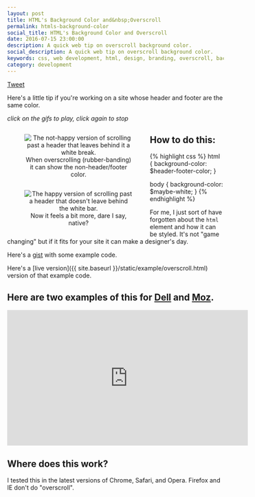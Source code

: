 ```yaml
---
layout: post
title: HTML's Background Color and&nbsp;Overscroll
permalink: htmls-background-color
social_title: HTML's Background Color and Overscroll
date: 2016-07-15 23:00:00
description: A quick web tip on overscroll background color.
social_description: A quick web tip on overscroll background color.
keywords: css, web development, html, design, branding, overscroll, background color
category: development
---
```


<a href="https://twitter.com/share" class="twitter-share-button" data-text="A quick tip on overscroll color" data-url="http://peter.coffee/htmls-background-color" data-show-count="false">Tweet</a><script async src="//platform.twitter.com/widgets.js" charset="utf-8"></script>

<style>
  button:focus {
    outline: none;
  }
  .post-content img {
    margin-top: 0;
  }

  .gif-figure {
    text-align: center;
  }

  @media (min-width: 600px) {
    .gif-figure {
      width: 50%;
      float: left;
    }
  }
</style>

Here's a little tip if you're working on a site whose header and footer are the same color.

*click on the gifs to play, click again to stop*

<div class="utl-clearfix">
  <figure class="gif-figure">
    <img data-gifffer="{{ site.baseurl }}/img/scroll-past-sad.gif" alt="The not-happy version of scrolling past a header that leaves behind it a white break." />
    <figcaption>When overscrolling (rubber-banding) it can show the non-header/footer color.</figcaption>
  </figure>

  <figure class="gif-figure">
    <img data-gifffer="{{ site.baseurl }}/img/scroll-past-glad.gif" alt="The happy version of scrolling past a header that doesn't leave behind the white bar." />
    <figcaption>Now it feels a bit more, dare I say, native?</figcaption>
  </figure>
</div>


## How to do this:

{% highlight css %}
html {
  background-color: $header-footer-color;
}

body {
  background-color: $maybe-white;
}
{% endhighlight %}

For me, I just sort of have forgotten about the `html` element and how it can be styled. It's not "game changing" but if it fits for your site it can make a designer's day.

Here's a [gist](https://gist.github.com/peterramsing/d3ba8502730471691f73361f0490a185#file-overscroll-html-L59) with some example code.

Here's a [live version]({{ site.baseurl }}/static/example/overscroll.html) version of that example code.

## Here are two examples of this for [Dell](http://www.dell.com/en-us/) and [Moz](https://moz.com/).

<div style="text-align: center">
  <iframe width="560" height="315" src="https://www.youtube.com/embed/ikfcFfn23Kk" frameborder="0" allowfullscreen></iframe>
</div>

## Where does this work?

I tested this in the latest versions of Chrome, Safari, and Opera. Firefox and IE don't do "overscroll".


<script type="text/javascript" src="{{ site.baseurl }}/js/gifffer.min.js"></script>

<script>
window.onload = function() {
  Gifffer();
}
</script>
